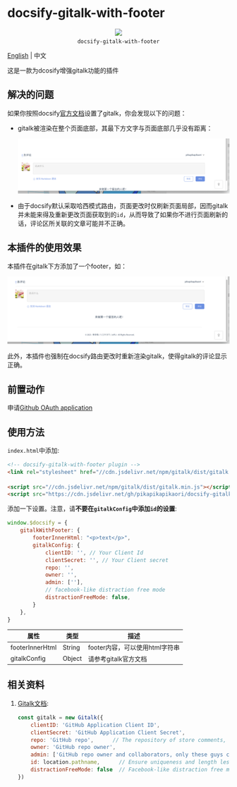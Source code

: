 # docsify-gitalk-with-footer

<p align="center">
  <img src="https://docsify.js.org/_media/icon.svg" />
  <br />
  <code>docsify-gitalk-with-footer</code>
</p>

[English](README.md) | 中文

这是一款为dcosify增强gitalk功能的插件

## 解决的问题

如果你按照docsify[官方文档](https://docsify.js.org/#/plugins?id=gitalk)设置了gitalk，你会发现以下的问题：

- gitalk被渲染在整个页面底部，其最下方文字与页面底部几乎没有距离：

    ![picture](resources/gitalk-default.png)

- 由于docsify默认采取哈西模式路由，页面更改时仅刷新页面局部，因而gitalk并未能来得及重新更改页面获取到的`id`，从而导致了如果你不进行页面刷新的话，评论区所关联的文章可能并不正确。

## 本插件的使用效果

本插件在gitalk下方添加了一个footer，如：

![picture](resources/gitalk-with-this-plugin.png)

此外，本插件也强制在docsify路由更改时重新渲染gitalk，使得gitalk的评论显示正确。

## 前置动作

申请[Github OAuth application](https://github.com/settings/applications/new)

## 使用方法

`index.html`中添加:

```html
<!-- docsify-gitalk-with-footer plugin -->
<link rel="stylesheet" href="//cdn.jsdelivr.net/npm/gitalk/dist/gitalk.css" />

<script src="//cdn.jsdelivr.net/npm/gitalk/dist/gitalk.min.js"></script>
<script src="https://cdn.jsdelivr.net/gh/pikapikapikaori/docsify-gitalk-with-footer/src/gitalkWithFooter.js"></script>
```

添加一下设置。注意，请**不要在`gitalkConfig`中添加`id`的设置**:

```js
window.$docsify = {
    gitalkWithFooter: {
        footerInnerHtml: "<p>text</p>",
        gitalkConfig: {
            clientID: '', // Your Client Id
            clientSecret: '', // Your Client secret
            repo: '',
            owner: '',
            admin: [''],
            // facebook-like distraction free mode
            distractionFreeMode: false,
        }
    },
}
```

| 属性            | 类型   | 描述                           |
| --------------- | ------ | ------------------------------ |
| footerInnerHtml | String | footer内容，可以使用html字符串 |
| gitalkConfig    | Object | 请参考gitalk官方文档           |

## 相关资料

1. [Gitalk文档](https://github.com/gitalk/gitalk):

    ```js
    const gitalk = new Gitalk({
        clientID: 'GitHub Application Client ID',
        clientSecret: 'GitHub Application Client Secret',
        repo: 'GitHub repo',      // The repository of store comments,
        owner: 'GitHub repo owner',
        admin: ['GitHub repo owner and collaborators, only these guys can initialize github issues'],
        id: location.pathname,      // Ensure uniqueness and length less than 50
        distractionFreeMode: false  // Facebook-like distraction free mode
    })
    ```
